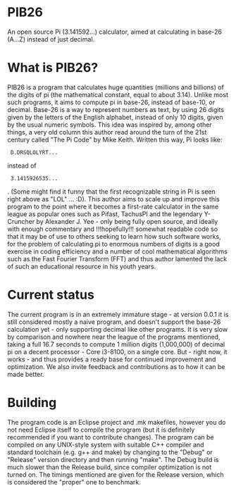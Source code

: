 # PIB26
An open source Pi (3.141592...) calculator, aimed at calculating in base-26 (A...Z) instead of just decimal.

What is PIB26?
==============

PIB26 is a program that calculates huge quantities (millions and billions) of the digits of pi (the mathematical constant, equal to about 3.14). Unlike most such programs, it aims to compute pi in base-26, instead of base-10, or decimal. Base-26 is a way to represent numbers as text, by using 26 digits given by the letters of the English alphabet, instead of only 10 digits, given by the usual numeric symbols. This idea was inspired by, among other things, a very old column this author read around the turn of the 21st century called "The Pi Code" by Mike Keith. Written this way, Pi looks like:

     D.DRSQLOLYRT...
     
instead of

     3.1415926535...

. (Some might find it funny that the first recognizable string in Pi is seen right above as "LOL" ... :D). This author aims to scale up and improve this program to the point where it becomes a first-rate calculator in the same league as popular ones such as Pifast, TachusPI and the legendary Y-Cruncher by Alexander J. Yee - only being fully open source, and ideally with enough commentary and !!!hopefully!!! somewhat readable code so that it may be of use to others seeking to learn how such software works, for the problem of calculating pi to enormous numbers of digits is a good exercise in coding efficiency and a number of cool mathematical algorithms such as the Fast Fourier Transform (FFT) and thus author lamented the lack of such an educational resource in his youth years.

Current status
==============

The current program is in an extremely immature stage - at version 0.0.1 it is still considered mostly a naive program, and doesn't support the base-26 calculation yet - only supporting decimal like other programs. It is very slow by comparison and nowhere near the league of the programs mentioned, taking a full 16.7 seconds to compute 1 million digits (1,000,000) of decimal pi on a decent processor - Core i3-8100, on a single core. But - right now, it works - and thus provides a ready base for continued improvement and optimization. We also invite feedback and contributions as to how it can be made better.

Building
========
The program code is an Eclipse project and .mk makefiles, however you do not need Eclipse itself to compile the program (but it is definitely recommended if you want to contribute changes). The program can be compiled on any UNIX-style system with suitable C++ compiler and standard toolchain (e.g. g++ and make) by changing to the "Debug" or "Release" version directory and then running "make". The Debug build is much slower than the Release build, since compiler optimization is not turned on. The timings mentioned are given for the Release version, which is considered the "proper" one to benchmark.
